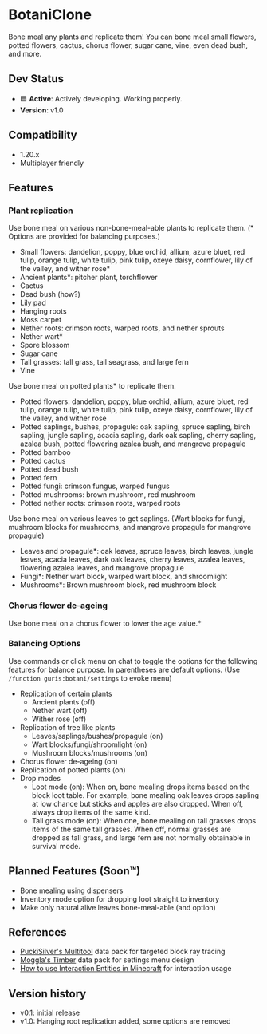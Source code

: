 # BotaniClone
Bone meal any plants and replicate them! You can bone meal small flowers, potted flowers, cactus, chorus flower, sugar cane, vine, even dead bush, and more.

## Dev Status
* 🟦 **Active**: Actively developing. Working properly.
* **Version**: v1.0

## Compatibility
* 1.20.x
* Multiplayer friendly

## Features
### Plant replication
Use bone meal on various non-bone-meal-able plants to replicate them. (\* Options are provided for balancing purposes.)
* Small flowers: dandelion, poppy, blue orchid, allium, azure bluet, red tulip, orange tulip, white tulip, pink tulip, oxeye daisy, cornflower, lily of the valley, and wither rose\*
* Ancient plants\*: pitcher plant, torchflower
* Cactus
* Dead bush (how?)
* Lily pad
* Hanging roots
* Moss carpet
* Nether roots: crimson roots, warped roots, and nether sprouts
* Nether wart\*
* Spore blossom
* Sugar cane
* Tall grasses: tall grass, tall seagrass, and large fern
* Vine

Use bone meal on potted plants\* to replicate them.
* Potted flowers: dandelion, poppy, blue orchid, allium, azure bluet, red tulip, orange tulip, white tulip, pink tulip, oxeye daisy, cornflower, lily of the valley, and wither rose
* Potted saplings, bushes, propagule: oak sapling, spruce sapling, birch sapling, jungle sapling, acacia sapling, dark oak sapling, cherry sapling, azalea bush, potted flowering azalea bush, and mangrove propagule
* Potted bamboo
* Potted cactus
* Potted dead bush
* Potted fern
* Potted fungi: crimson fungus, warped fungus
* Potted mushrooms: brown mushroom, red mushroom
* Potted nether roots: crimson roots, warped roots

Use bone meal on various leaves to get saplings. (Wart blocks for fungi, mushroom blocks for mushrooms, and mangrove propagule for mangrove propagule)
* Leaves and propagule\*: oak leaves, spruce leaves, birch leaves, jungle leaves, acacia leaves, dark oak leaves, cherry leaves, azalea leaves, flowering azalea leaves, and mangrove propagule
* Fungi\*: Nether wart block, warped wart block, and shroomlight
* Mushrooms\*: Brown mushroom block, red mushroom block

### Chorus flower de-ageing
Use bone meal on a chorus flower to lower the age value.\*

### Balancing Options
Use commands or click menu on chat to toggle the options for the following features for balance purpose. In parentheses are default options. (Use `/function guris:botani/settings` to evoke menu)
* Replication of certain plants
  * Ancient plants (off)
  * Nether wart (off)
  * Wither rose (off)
* Replication of tree like plants
  * Leaves/saplings/bushes/propagule (on)
  * Wart blocks/fungi/shroomlight (on)
  * Mushroom blocks/mushrooms (on)
* Chorus flower de-ageing (on)
* Replication of potted plants (on)
* Drop modes
  * Loot mode (on): When on, bone mealing drops items based on the block loot table. For example, bone mealing oak leaves drops sapling at low chance but sticks and apples are also dropped. When off, always drop items of the same kind.
  * Tall grass mode (on): When one, bone mealing on tall grasses drops items of the same tall grasses. When off, normal grasses are dropped as tall grass, and large fern are not normally obtainable in survival mode.

## Planned Features (Soon™)
* Bone mealing using dispensers
* Inventory mode option for dropping loot straight to inventory
* Make only natural alive leaves bone-meal-able (and option)

## References
* [PuckiSilver's Multitool](https://www.planetminecraft.com/data-pack/multitool-every-tool-in-one-item/) data pack for targeted block ray tracing
* [Moggla's Timber](https://www.planetminecraft.com/data-pack/timber-datapack/) data pack for settings menu design
* [How to use Interaction Entities in Minecraft](https://youtu.be/06L_PgABKnU) for interaction usage

## Version history
* v0.1: initial release
* v1.0: Hanging root replication added, some options are removed
